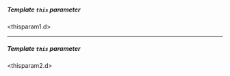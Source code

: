 ##### Template `this` parameter

<thisparam1.d>

---

##### Template `this` parameter

<thisparam2.d>
